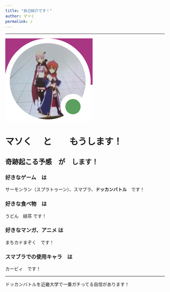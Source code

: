 ```yaml
---
title: "自己紹介です！"
author: マソく
permalink: /
---
```







---

![image](/assets/images/Introduce.png)

# マソく　 と　　もうします！
## 奇跡起こる予感　が　します！
### 好きなゲーム　は
サーモンラン（スプラトゥーン）、スマブラ、**ドッカンバトル**　です！
### 好きな食べ物　は
うどん　緑茶 です！ 
### 好きなマンガ、アニメ は 
まちカドまぞく　です！
### スマブラでの使用キャラ　は
カービィ　です！

---
ドッカンバトルを近畿大学で一番ガチってる自信があります！
